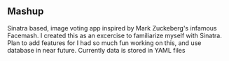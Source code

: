 ## Mashup
Sinatra based, image voting app inspired by Mark Zuckeberg's infamous Facemash. I created this as an excercise to familiarize myself with Sinatra. Plan to add features for I had so much fun working on this, and use database in near future. Currently data is stored in YAML files  
